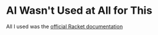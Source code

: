 # AI Wasn't Used at All for This
All I used was the [official Racket documentation](https://docs.racket-lang.org/)
